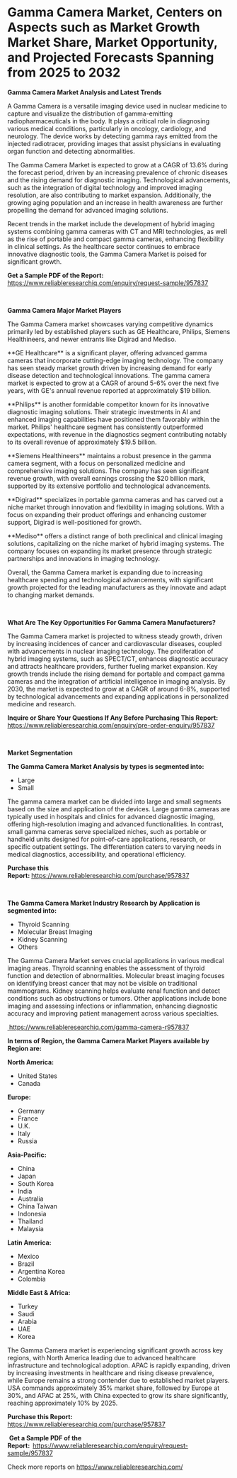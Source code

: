 <p><h1>Gamma Camera Market, Centers on Aspects such as Market Growth Market Share, Market Opportunity, and Projected Forecasts Spanning from 2025 to 2032</h1></p><p><strong>Gamma Camera Market Analysis and Latest Trends</strong></p>
<p><p>A Gamma Camera is a versatile imaging device used in nuclear medicine to capture and visualize the distribution of gamma-emitting radiopharmaceuticals in the body. It plays a critical role in diagnosing various medical conditions, particularly in oncology, cardiology, and neurology. The device works by detecting gamma rays emitted from the injected radiotracer, providing images that assist physicians in evaluating organ function and detecting abnormalities.</p><p>The Gamma Camera Market is expected to grow at a CAGR of 13.6% during the forecast period, driven by an increasing prevalence of chronic diseases and the rising demand for diagnostic imaging. Technological advancements, such as the integration of digital technology and improved imaging resolution, are also contributing to market expansion. Additionally, the growing aging population and an increase in health awareness are further propelling the demand for advanced imaging solutions. </p><p>Recent trends in the market include the development of hybrid imaging systems combining gamma cameras with CT and MRI technologies, as well as the rise of portable and compact gamma cameras, enhancing flexibility in clinical settings. As the healthcare sector continues to embrace innovative diagnostic tools, the Gamma Camera Market is poised for significant growth.</p></p>
<p><strong>Get a Sample PDF of the Report:&nbsp;</strong> <a href="https://www.reliableresearchiq.com/enquiry/request-sample/957837?utm_campaign=3059&utm_medium=2&utm_source=Github&utm_content=ia&utm_term=03032025&utm_id=gamma-camera">https://www.reliableresearchiq.com/enquiry/request-sample/957837</a></p>
<p>&nbsp;</p>
<p><strong>Gamma Camera Major Market Players</strong></p>
<p><p>The Gamma Camera market showcases varying competitive dynamics primarily led by established players such as GE Healthcare, Philips, Siemens Healthineers, and newer entrants like Digirad and Mediso.</p><p>**GE Healthcare** is a significant player, offering advanced gamma cameras that incorporate cutting-edge imaging technology. The company has seen steady market growth driven by increasing demand for early disease detection and technological innovations. The gamma camera market is expected to grow at a CAGR of around 5-6% over the next five years, with GE's annual revenue reported at approximately $19 billion.</p><p>**Philips** is another formidable competitor known for its innovative diagnostic imaging solutions. Their strategic investments in AI and enhanced imaging capabilities have positioned them favorably within the market. Philips' healthcare segment has consistently outperformed expectations, with revenue in the diagnostics segment contributing notably to its overall revenue of approximately $19.5 billion.</p><p>**Siemens Healthineers** maintains a robust presence in the gamma camera segment, with a focus on personalized medicine and comprehensive imaging solutions. The company has seen significant revenue growth, with overall earnings crossing the $20 billion mark, supported by its extensive portfolio and technological advancements.</p><p>**Digirad** specializes in portable gamma cameras and has carved out a niche market through innovation and flexibility in imaging solutions. With a focus on expanding their product offerings and enhancing customer support, Digirad is well-positioned for growth.</p><p>**Mediso** offers a distinct range of both preclinical and clinical imaging solutions, capitalizing on the niche market of hybrid imaging systems. The company focuses on expanding its market presence through strategic partnerships and innovations in imaging technology.</p><p>Overall, the Gamma Camera market is expanding due to increasing healthcare spending and technological advancements, with significant growth projected for the leading manufacturers as they innovate and adapt to changing market demands.</p></p>
<p>&nbsp;</p>
<p><strong>What Are The Key Opportunities For Gamma Camera Manufacturers?</strong></p>
<p><p>The Gamma Camera market is projected to witness steady growth, driven by increasing incidences of cancer and cardiovascular diseases, coupled with advancements in nuclear imaging technology. The proliferation of hybrid imaging systems, such as SPECT/CT, enhances diagnostic accuracy and attracts healthcare providers, further fueling market expansion. Key growth trends include the rising demand for portable and compact gamma cameras and the integration of artificial intelligence in imaging analysis. By 2030, the market is expected to grow at a CAGR of around 6-8%, supported by technological advancements and expanding applications in personalized medicine and research.</p></p>
<p><strong>Inquire or Share Your Questions If Any Before Purchasing This Report:</strong> <a href="https://www.reliableresearchiq.com/enquiry/pre-order-enquiry/957837?utm_campaign=3059&utm_medium=2&utm_source=Github&utm_content=ia&utm_term=03032025&utm_id=gamma-camera">https://www.reliableresearchiq.com/enquiry/pre-order-enquiry/957837</a></p>
<p>&nbsp;</p>
<p><strong>Market Segmentation</strong></p>
<p><strong>The Gamma Camera Market Analysis by types is segmented into:</strong></p>
<p><ul><li>Large</li><li>Small</li></ul></p>
<p><p>The gamma camera market can be divided into large and small segments based on the size and application of the devices. Large gamma cameras are typically used in hospitals and clinics for advanced diagnostic imaging, offering high-resolution imaging and advanced functionalities. In contrast, small gamma cameras serve specialized niches, such as portable or handheld units designed for point-of-care applications, research, or specific outpatient settings. The differentiation caters to varying needs in medical diagnostics, accessibility, and operational efficiency.</p></p>
<p><strong>Purchase this Report:&nbsp;</strong><a href="https://www.reliableresearchiq.com/purchase/957837?utm_campaign=3059&utm_medium=2&utm_source=Github&utm_content=ia&utm_term=03032025&utm_id=gamma-camera">https://www.reliableresearchiq.com/purchase/957837</a></p>
<p>&nbsp;</p>
<p><strong>The Gamma Camera Market Industry Research by Application is segmented into:</strong></p>
<p><ul><li>Thyroid Scanning</li><li>Molecular Breast Imaging</li><li>Kidney Scanning</li><li>Others</li></ul></p>
<p><p>The Gamma Camera Market serves crucial applications in various medical imaging areas. Thyroid scanning enables the assessment of thyroid function and detection of abnormalities. Molecular breast imaging focuses on identifying breast cancer that may not be visible on traditional mammograms. Kidney scanning helps evaluate renal function and detect conditions such as obstructions or tumors. Other applications include bone imaging and assessing infections or inflammation, enhancing diagnostic accuracy and improving patient management across various specialties.</p></p>
<p><a href="https://www.reliableresearchiq.com/gamma-camera-r957837?utm_campaign=3059&utm_medium=2&utm_source=Github&utm_content=ia&utm_term=03032025&utm_id=gamma-camera">&nbsp;https://www.reliableresearchiq.com/gamma-camera-r957837</a></p>
<p><strong>In terms of Region, the Gamma Camera Market Players available by Region are:</strong></p>
<p>
    <p> <strong> North America: </strong>
        <ul>
            <li>United States</li>
            <li>Canada</li>
        </ul>
        </p> 
    <p> <strong> Europe: </strong>
        <ul>
            <li>Germany</li>
            <li>France</li>
            <li>U.K.</li>
            <li>Italy</li>
            <li>Russia</li>
        </ul>
        </p> 
    <p> <strong> Asia-Pacific: </strong>
        <ul>
            <li>China</li>
            <li>Japan</li>
            <li>South Korea</li>
            <li>India</li>
            <li>Australia</li>
            <li>China Taiwan</li>
            <li>Indonesia</li>
            <li>Thailand</li>
            <li>Malaysia</li>
        </ul>
        </p> 
    <p> <strong> Latin America: </strong>
        <ul>
            <li>Mexico</li>
            <li>Brazil</li>
            <li>Argentina Korea</li>
            <li>Colombia</li>
        </ul>
        </p> 
    <p> <strong> Middle East & Africa: </strong>
        <ul>
            <li>Turkey</li>
            <li>Saudi</li>
            <li>Arabia</li>
            <li>UAE</li>
            <li>Korea</li>
        </ul>
    </p>
    </p>
<p><p>The Gamma Camera market is experiencing significant growth across key regions, with North America leading due to advanced healthcare infrastructure and technological adoption. APAC is rapidly expanding, driven by increasing investments in healthcare and rising disease prevalence, while Europe remains a strong contender due to established market players. USA commands approximately 35% market share, followed by Europe at 30%, and APAC at 25%, with China expected to grow its share significantly, reaching approximately 10% by 2025.</p></p>
<p><strong>Purchase this Report: </strong><a href="https://www.reliableresearchiq.com/purchase/957837?utm_campaign=3059&utm_medium=2&utm_source=Github&utm_content=ia&utm_term=03032025&utm_id=gamma-camera">https://www.reliableresearchiq.com/purchase/957837</a></p>
<p>&nbsp;<strong>Get a Sample PDF of the Report:&nbsp;&nbsp;</strong><a href="https://www.reliableresearchiq.com/enquiry/request-sample/957837?utm_campaign=3059&utm_medium=2&utm_source=Github&utm_content=ia&utm_term=03032025&utm_id=gamma-camera">https://www.reliableresearchiq.com/enquiry/request-sample/957837</a></p>
<p><strong></strong></p>
<p>Check more reports on <a href="https://www.reliableresearchiq.com/?utm_campaign=3059&utm_medium=2&utm_source=Github&utm_content=ia&utm_term=03032025&utm_id=gamma-camera">https://www.reliableresearchiq.com/</a></p>